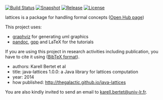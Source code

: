 [![Build Status](https://travis-ci.org/thegalactic/java-lattices.png?branch=master)](https://travis-ci.org/thegalactic/java-lattices) [![Snapshot](http://img.shields.io/badge/snapshot-2.0.0-orange.svg)](https://github.com/thegalactic/java-lattices) [![Release](http://img.shields.io/badge/release-1.0.0-blue.svg)](https://github.com/thegalactic/java-lattices/tree/1.0.0) [![License](http://img.shields.io/badge/license-CeCILL--B-red.svg)](http://www.cecill.info/licences/Licence_CeCILL-B_V1-en.html)

lattices is a package for handling formal concepts ([Open Hub page](https://www.openhub.net/p/java-lattices))

This project uses:

* [graphviz](http://www.graphviz.org/) for generating uml graphics
* [pandoc](http://johnmacfarlane.net/pandoc/), [gpp](http://en.nothingisreal.com/wiki/GPP/) and LaTeX for the tutorials

If you are using this project in research activities including publication, you have to cite it using ([BibTeX format](cite.bib)). 

* authors: Karell Bertet et al
* title: java-lattices 1.0.0: a Java library for lattices computation
* year: 2014
* how published: http://thegalactic.github.io/java-lattices

You are also kindly invited to send an email to karell.bertet@univ-lr.fr.

